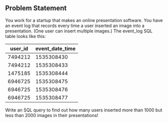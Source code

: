 ## Problem Statement
You work for a startup that makes an online presentation software. You have an event log that records every time a user inserted an image into a presentation. (One user can insert multiple images.) The event_log SQL table looks like this:

| user_id | event_date_time |
|---------|-----------------|
| 7494212 | 1535308430      |
| 7494212 | 1535308433      |
| 1475185 | 1535308444      |
| 6946725 | 1535308475      |
| 6946725 | 1535308476      |
| 6946725 | 1535308477      |

Write an SQL query to find out how many users inserted more than 1000 but less than 2000 images in their presentations!
